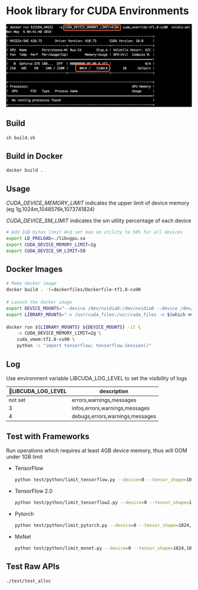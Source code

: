 # Hook library for CUDA Environments

![image](docs/images/sample_nvidia-smi.png)


## Build

```bash
sh build.sh
```

## Build in Docker

```bash
docker build .
```

## Usage

_CUDA_DEVICE_MEMORY_LIMIT_ indicates the upper limit of device memory (eg 1g,1024m,1048576k,1073741824) 

_CUDA_DEVICE_SM_LIMIT_ indicates the sm utility percentage of each device

```bash
# Add 1GB bytes limit And set max sm utility to 50% for all devices
export LD_PRELOAD=./libvgpu.so
export CUDA_DEVICE_MEMORY_LIMIT=1g
export CUDA_DEVICE_SM_LIMIT=50
```

## Docker Images
```bash
# Make docker image
docker build . -f=dockerfiles/Dockerfile-tf1.8-cu90

# Launch the docker image
export DEVICE_MOUNTS="--device /dev/nvidia0:/dev/nvidia0 --device /dev/nvidia-uvm:/dev/nvidia-uvm --device /dev/nvidiactl:/dev/nvidiactl"
export LIBRARY_MOUNTS="-v /usr/cuda_files:/usr/cuda_files -v $(which nvidia-smi):/bin/nvidia-smi"

docker run ${LIBRARY_MOUNTS} ${DEVICE_MOUNTS} -it \
    -e CUDA_DEVICE_MEMORY_LIMIT=2g \
    cuda_vmem:tf1.8-cu90 \
    python -c "import tensorflow; tensorflow.Session()"
```

## Log

Use environment variable LIBCUDA_LOG_LEVEL to set the visibility of logs

| LIBCUDA_LOG_LEVEL | description |
| ----------------- | ----------- |
|  not set          | errors,warnings,messages |
|  3                | infos,errors,warnings,messages |
|  4                | debugs,errors,warnings,messages |

## Test with Frameworks

Run operations which requires at least 4GB device memory, thus will OOM under 1GB limit

- TensorFlow
  
    ```bash
    python test/python/limit_tensorflow.py --device=0 --tensor_shape=1024,1024,1024
    ```

- TensorFlow 2.0   

	```bash
	python test/python/limit_tensorflow2.py --device=0 --tensor_shape=1024,1024,1024
	```

- Pytorch

	```bash
	python test/python/limit_pytorch.py --device=0 --tensor_shape=1024,1024,1024
	```

- MxNet

	```bash
	python test/python/limit_mxnet.py --device=0 --tensor_shape=1024,1024,1024
	```

## Test Raw APIs

```bash
./test/test_alloc
```
